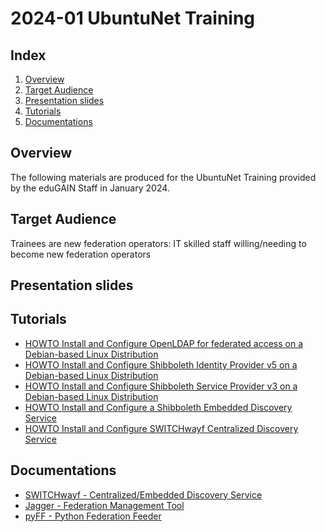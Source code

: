 # 2024-01 UbuntuNet Training

## Index

1.  [Overview](#overview)
2.  [Target Audience](#target-audience)
3.  [Presentation slides](#presentation-slides)
4.  [Tutorials](#tutorials)
5.  [Documentations](#documentations)

## Overview

The following materials are produced for the UbuntuNet Training provided
by the eduGAIN Staff in January 2024.

## Target Audience

Trainees are new federation operators: IT skilled staff willing/needing
to become new federation operators

## Presentation slides

## Tutorials

-   [HOWTO Install and Configure OpenLDAP for federated access on a Debian-based Linux Distribution](./tutorials/HOWTO-Install-and-Configure-OpenLDAP-for-federated-access-on-a-Debian-based-Linux-Distribution.md)
-   [HOWTO Install and Configure Shibboleth Identity Provider v5 on a Debian-based Linux Distribution](./tutorials/HOWTO-Install-and-Configure-a-Shibboleth-Identity-Provider-v5-on-Debian-based-Linux-Distribution.md)
-   [HOWTO Install and Configure Shibboleth Service Provider v3 on a Debian-based Linux Distribution](./tutorials/HOWTO-Install-and-Configure-a-Shibboleth-SP-v3-on-Debian-based-Linux-Distribution.md)
-   [HOWTO Install and Configure a Shibboleth Embedded Discovery Service](./tutorials/HOWTO-Install-and-Configure-a-Shibboleth-SP-v3-on-Debian-based-Linux-Distribution.md)
-   [HOWTO Install and Configure SWITCHwayf Centralized Discovery Service](./tutorials/HOWTO-Install-and-Configure-SWITCHwayf-Centralized-Discovery-Service.md)

## Documentations

- [SWITCHwayf - Centralized/Embedded Discovery Service](https://gitlab.switch.ch/aai/SWITCHwayf)
- [Jagger - Federation Management Tool](https://github.com/Edugate/Jagger)
- [pyFF - Python Federation Feeder](https://pyff.io/)
